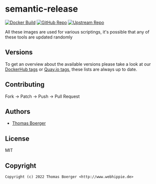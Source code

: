 # semantic-release

[![Docker Build](https://github.com/toolhippie/semantic-release/workflows/docker/badge.svg)](https://github.com/toolhippie/semantic-release/actions?query=workflow%3Adocker) [![GitHub Repo](https://img.shields.io/badge/github-repo-yellowgreen)](https://github.com/toolhippie/semantic-release) [![Upstream Repo](https://img.shields.io/badge/upstream-repo-yellow)](https://github.com/semantic-release/semantic-release)

All these images are used for various scriptings, it's possible that any of
these tools are updated randomly

## Versions

To get an overview about the available versions please take a look at our
[DockerHub tags][dockerhub] or [Quay.io tags][quayio], these lists are always up
to date.

## Contributing

Fork -> Patch -> Push -> Pull Request

## Authors

*  [Thomas Boerger](https://github.com/tboerger)

## License

MIT

## Copyright

```console
Copyright (c) 2022 Thomas Boerger <http://www.webhippie.de>
```

[dockerhub]: https://hub.docker.com/r/toolhippie/semantic-release/tags/
[quayio]: https://quay.io/repository/toolhippie/semantic-release?tab=tags
